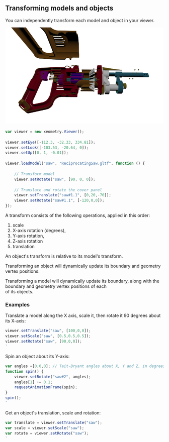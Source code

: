 ## Transforming models and objects

You can independently transform each model and object in your viewer.

[![](assets/transforming.png)](http://xeolabs.com/xeometry/examples/#guidebook_transforming)

````javascript
var viewer = new xeometry.Viewer();

viewer.setEye([-112.3, -32.33, 334.81]);
viewer.setLook([-103.53, -20.64, 0]);
viewer.setUp([0, 1, -0.01]);

viewer.loadModel("saw", "ReciprocatingSaw.gltf", function () {

    // Transform model
    viewer.setRotate("saw", [90, 0, 0]);

    // Translate and rotate the cover panel
    viewer.setTranslate("saw#1.1", [0,20,-70]);
    viewer.setRotate("saw#1.1", [-120,0,0]);
});
````

A transform consists of the following operations, applied in this order:

1. scale
2. X-axis rotation \(degrees\),
3. Y-axis rotation,
4. Z-axis rotation
5. translation

An object's transform is relative to its model's transform.

Transforming an object will dynamically update its boundary and geometry vertex positions.

Transforming a model will dynamically update its boundary, along with the boundary and geometry vertex positions of each  
of its objects.

### Examples

Translate a model along the X axis, scale it, then rotate it 90 degrees about its X-axis:

```javascript
viewer.setTranslate("saw", [100,0,0]);
viewer.setScale("saw", [0.5,0.5,0.5]);
viewer.setRotate("saw", [90,0,0]);
`
```

Spin an object about its Y-axis:

```javascript
var angles =[0,0,0]; // Tait-Bryant angles about X, Y and Z, in degrees
function spin() {
    viewer.setRotate("saw#2", angles);
    angles[1] += 0.1;
    requestAnimationFrame(spin);
}
spin();
`
```

Get an object's translation, scale and rotation:

```javascript
var translate = viewer.setTranslate("saw");
var scale = viewer.setScale("saw");
var rotate = viewer.setRotate("saw");
`
```



